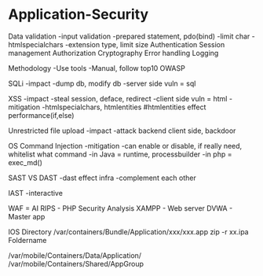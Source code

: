 # Application-Security

Data validation
  -input validation
    -prepared statement, pdo(bind)
    -limit char
    -htmlspecialchars
    -extension type, limit size
Authentication
Session management
Authorization
Cryptography
Error handling
Logging

Methodology
-Use tools
-Manual, follow top10 OWASP

SQLi
-impact
  -dump db, modify db
  -server side vuln = sql

XSS
-impact
  -steal session, deface, redirect
  -client side vuln = html
-mitigation
  -htmlspecialchars, htmlentities
  #htmlentities effect performance(if,else)
  
Unrestricted file upload
-impact
  -attack backend client side, backdoor
  
OS Command Injection
-mitigation
  -can enable or disable, if really need, whitelist what command
-in Java = runtime, processbuilder
-in php = exec_md()

SAST VS DAST
-dast effect infra
-complement each other

IAST
-interactive

WAF = AI
RIPS - PHP Security Analysis
XAMPP - Web server
DVWA - Master app

IOS Directory
/var/containers/Bundle/Application/xxx/xxx.app
zip -r xx.ipa Foldername

/var/mobile/Containers/Data/Application/
/var/mobile/Containers/Shared/AppGroup


